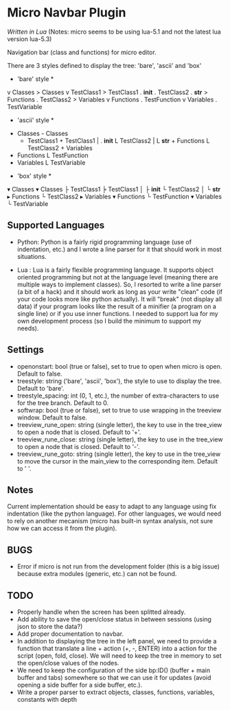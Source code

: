 # Micro Navbar Plugin

*Written in Lua* (Notes: micro seems to be using lua-5.1 and not the latest lua version lua-5.3)

Navigation bar (class and functions) for micro editor.

There are 3 styles defined to display the tree: 'bare', 'ascii' and 'box'

* 'bare' style *

v Classes               > Classes
  v TestClass1            > TestClass1
    . __init__            . TestClass2
    . __str__           > Functions
  . TestClass2          > Variables
v Functions
  . TestFunction
v Variables
  . TestVariable


* 'ascii' style *

- Classes               - Classes
  - TestClass1            + TestClass1
  | . __init__            L TestClass2
  | L __str__           + Functions
  L TestClass2          + Variables
- Functions
  L TestFunction
- Variables
  L TestVariable


* 'box' style *

▾ Classes               ▾ Classes
  ├ TestClass1            ╞ TestClass1
  │ ├ __init__            └ TestClass2
  │ └ __str__           ▸ Functions
  └ TestClass2          ▸ Variables
▾ Functions
  └ TestFunction
▾ Variables
  └ TestVariable


Supported Languages
-------------------
- Python: Python is a fairly rigid programming language (use of indentation, etc.) and I wrote a line parser for it that should work in most situations.

- Lua : Lua is a fairly flexible programming language. It supports object oriented programming but not at the language level (meaning there are multiple ways to implement classes). So, I resorted to write a line parser (a bit of a hack) and it should work as long as your write "clean" code (if your code looks more like python actually). It will "break" (not display all data) if your program looks like the result of a minifier (a program on a single line) or if you use inner functions. I needed to support lua for my own development process (so I build the minimum to support my needs).

Settings
--------
- openonstart: bool (true or false), set to true to open when micro is open. Default to false.
- treestyle: string ('bare', 'ascii', 'box'), the style to use to display the tree. Default to 'bare'.
- treestyle_spacing: int (0, 1, etc.), the number of extra-characters to use for the tree branch. Default to 0.
- softwrap: bool (true or false), set to true to use wrapping in the treeview window. Default to false.
- treeview_rune_open: string (single letter), the key to use in the tree_view to open a node that is closed. Default to '+'.
- treeview_rune_close: string (single letter), the key to use in the tree_view to open a node that is closed. Default to '-'.
- treeview_rune_goto: string (single letter), the key to use in the tree_view to move the cursor in the main_view to the corresponding item. Default to ' '.

Notes
-----
Current implementation should be easy to adapt to any language using fix indentation (like the python language). For other languages, we would need to rely on another mecanism (micro has built-in syntax analysis, not sure how we can access it from the plugin).

BUGS
----
- Error if micro is not run from the development folder (this is a big issue) because extra modules (generic, etc.) can not be found.

TODO
----
- Properly handle when the screen has been splitted already.
- Add ability to save the open/close status in between sessions (using json to store the data?)
- Add proper documentation to navbar.
- In addition to displaying the tree in the left panel, we need to provide a function that translate a line + action (+, -, ENTER) into a action for the script (open, fold, close). We will need to keep the tree in memory to set the open/close values of the nodes.
- We need to keep the configuration of the side bp:ID() (buffer + main buffer and tabs) somewhere so that we can use it for updates (avoid opening a side buffer for a side buffer, etc.).
- Write a proper parser to extract objects, classes, functions, variables, constants with depth